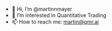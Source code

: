- 👋 Hi, I’m @martinnmayer
- 👀 I’m interested in Quantitative Trading
- 📫 How to reach me: martin@qmr.ai

<!---
martinnmayer/martinnmayer is a ✨ special ✨ repository because its `README.md` (this file) appears on your GitHub profile.
You can click the Preview link to take a look at your changes.
--->
